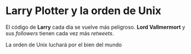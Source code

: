 # Larry Plotter y la orden de Unix

El código de **Larry** cada día se vuelve más peligroso. **Lord Vallmermort** y sus *followers* tienen cada vez más *retweets*.

La orden de Unix luchará por el bien del mundo

